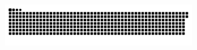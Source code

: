 <picture>
  <source media="(prefers-color-scheme: dark)" srcset="https://raw.githubusercontent.com/MarineHakobyan/MarineHakobyan/701d383108b8e86fe708975dd9dbc4e43baa2f0c/github-contribution-grid-snake-dark.svg" />
  <source media="(prefers-color-scheme: light)" srcset="https://raw.githubusercontent.com/MarineHakobyan/MarineHakobyan/701d383108b8e86fe708975dd9dbc4e43baa2f0c/github-contribution-grid-snake.svg" />
  <img alt="github-snake" src="https://raw.githubusercontent.com/MarineHakobyan/MarineHakobyan/701d383108b8e86fe708975dd9dbc4e43baa2f0c/github-contribution-grid-snake-dark.svg" />
</picture>
